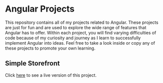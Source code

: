 # Angular Projects
This repository contains all of my projects related to Angular. These projects are just for fun and are used to explore the wide range of features that Angular has to offer. Within each project, you will find varying difficulties of code because of my curiosity and journey as I learn to successfully implement Angular into ideas. Feel free to take a look inside or copy any of these projects to promote your own learning.

<h2>Simple Storefront</h2>

Click <a href="https://simple-storefront.web.app/">here</a> to see a live version of this project.
